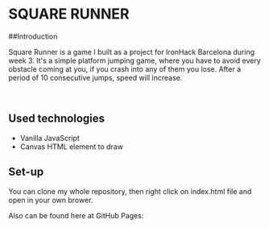 # SQUARE RUNNER

##Introduction

Square Runner is a game I built as a project for IronHack Barcelona during week 3. It's a simple platform jumping game, where you have to avoid every obstacle coming at you, if you crash into any of them you lose. After a period of 10 consecutive jumps, speed will increase.

![]()
![]()

## Used technologies

- Vanilla JavaScript
- Canvas HTML element to draw

## Set-up

You can clone my whole repository, then right click on index.html file and open in your own brower.

Also can be found here at GitHub Pages: 

